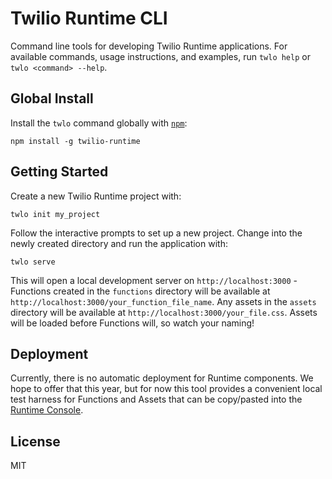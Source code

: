 # Twilio Runtime CLI

Command line tools for developing Twilio Runtime applications. For available
commands, usage instructions, and examples, run `twlo help` or 
`twlo <command> --help`.

## Global Install

Install the `twlo` command globally with [`npm`](http://www.npmjs.com):

```
npm install -g twilio-runtime
```

## Getting Started

Create a new Twilio Runtime project with:

```
twlo init my_project
```

Follow the interactive prompts to set up a new project. Change into the newly
created directory and run the application with:

```
twlo serve
```

This will open a local development server on `http://localhost:3000` - Functions
created in the `functions` directory will be available at
`http://localhost:3000/your_function_file_name`. Any assets in the `assets`
directory will be available at `http://localhost:3000/your_file.css`. Assets
will be loaded before Functions will, so watch your naming!

## Deployment

Currently, there is no automatic deployment for Runtime components. We hope to
offer that this year, but for now this tool provides a convenient local test
harness for Functions and Assets that can be copy/pasted into the 
[Runtime Console](https://www.twilio.com/console/runtime/overview).

## License

MIT